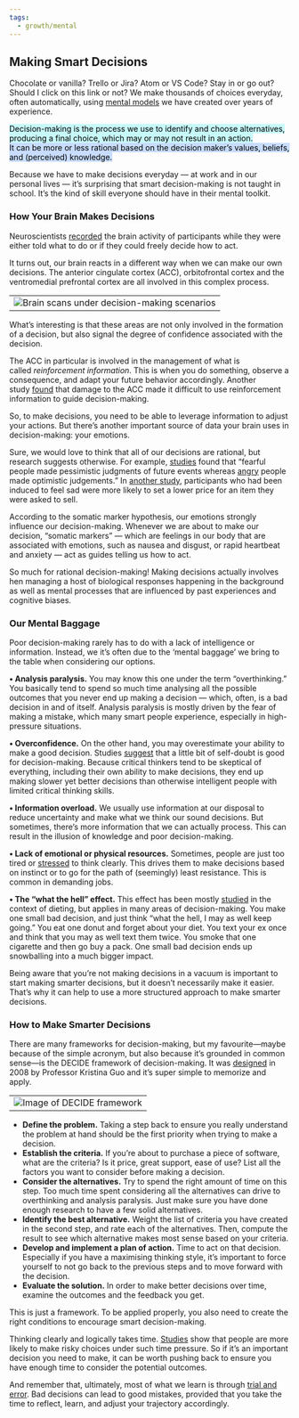 ```yaml
---
tags:
  - growth/mental
---
```

## Making Smart Decisions

Chocolate or vanilla? Trello or Jira? Atom or VS Code? Stay in or go out? Should I click on this link or not? We make thousands of choices everyday, often automatically, using [mental models](https://click.convertkit-mail.com/n4u069glq8bvh82zpg2a6h7nrpggg/vqh3hmuppon8lkcw/aHR0cHM6Ly9uZXNzbGFicy5jb20vbWVudGFsLW1vZGVscw==) we have created over years of experience.

<mark style="background: #ABF7F7A6;">Decision-making is the process we use to identify and choose alternatives, producing a final choice, which may or may not result in an action.</mark>  
<mark style="background: #ADCCFFA6;">It can be more or less rational based on the decision maker’s values, beliefs, and (perceived) knowledge.</mark>

Because we have to make decisions everyday — at work and in our personal lives — it’s surprising that smart decision-making is not taught in school. It’s the kind of skill everyone should have in their mental toolkit.

### How Your Brain Makes Decisions

Neuroscientists [recorded](https://click.convertkit-mail.com/n4u069glq8bvh82zpg2a6h7nrpggg/m2h7h6u883owv8ul/aHR0cHM6Ly93d3cubmF0dXJlLmNvbS9hcnRpY2xlcy9ubjEzMzk=) the brain activity of participants while they were either told what to do or if they could freely decide how to act.

It turns out, our brain reacts in a different way when we can make our own decisions. The anterior cingulate cortex (ACC), orbitofrontal cortex and the ventromedial prefrontal cortex are all involved in this complex process.

|   |
|---|
|![Brain scans under decision-making scenarios](https://ci3.googleusercontent.com/meips/ADKq_NZ7zMu3q7Cruj2peDN34spWZ4q-W7b2eEgMJXQ_jNIW25fqrn5X42DRqrQfhcZt2T5TuG93eizUgp8pwtUHzCIxFeAhVu2lG_KnNNUVBwpqQhzAU17PoYfq_7OkomgPiDg=s0-d-e1-ft#https://embed.filekitcdn.com/e/7gb4aVSzCgy3BdETWHXsWz/wvdQ661KbuSPQUBDqiZo2)|

What’s interesting is that these areas are not only involved in the formation of a decision, but also signal the degree of confidence associated with the decision.

The ACC in particular is involved in the management of what is called _reinforcement information_. This is when you do something, observe a consequence, and adapt your future behavior accordingly. Another study [found](https://click.convertkit-mail.com/n4u069glq8bvh82zpg2a6h7nrpggg/dphehmu00eqrvehl/aHR0cHM6Ly93d3cubmF0dXJlLmNvbS9hcnRpY2xlcy9ubjE3MjQ=) that damage to the ACC made it difficult to use reinforcement information to guide decision-making.

So, to make decisions, you need to be able to leverage information to adjust your actions. But there’s another important source of data your brain uses in decision-making: your emotions.

Sure, we would love to think that all of our decisions are rational, but research suggests otherwise. For example, [studies](https://click.convertkit-mail.com/n4u069glq8bvh82zpg2a6h7nrpggg/e0hph0u007k56qu7/aHR0cHM6Ly9wc3ljbmV0LmFwYS5vcmcvcmVjb3JkLzIwMDAtMDg1NzQtMDAz) found that “fearful people made pessimistic judgments of future events whereas [angry](https://click.convertkit-mail.com/n4u069glq8bvh82zpg2a6h7nrpggg/7qh7h2uoo903qzb9/aHR0cHM6Ly9uZXNzbGFicy5jb20vbWFuYWdlLWNvbmZsaWN0) people made optimistic judgements.” In [another study](https://click.convertkit-mail.com/n4u069glq8bvh82zpg2a6h7nrpggg/owhkhwurrw45p5sq/aHR0cHM6Ly93d3cubmNiaS5ubG0ubmloLmdvdi9wdWJtZWQvMTUxMDIxNDQ=), participants who had been induced to feel sad were more likely to set a lower price for an item they were asked to sell.

According to the somatic marker hypothesis, our emotions strongly influence our decision-making. Whenever we are about to make our decision, “somatic markers” — which are feelings in our body that are associated with emotions, such as nausea and disgust, or rapid heartbeat and anxiety — act as guides telling us how to act.

So much for rational decision-making! Making decisions actually involves hen managing a host of biological responses happening in the background as well as mental processes that are influenced by past experiences and cognitive biases.

### Our Mental Baggage

Poor decision-making rarely has to do with a lack of intelligence or information. Instead, we it’s often due to the ‘mental baggage’ we bring to the table when considering our options.

**• Analysis paralysis.** You may know this one under the term “overthinking.” You basically tend to spend so much time analysing all the possible outcomes that you never end up making a decision — which, often, is a bad decision in and of itself. Analysis paralysis is mostly driven by the fear of making a mistake, which many smart people experience, especially in high-pressure situations.

**• Overconfidence.** On the other hand, you may overestimate your ability to make a good decision. Studies [suggest](https://click.convertkit-mail.com/n4u069glq8bvh82zpg2a6h7nrpggg/z2hgh7u33eo0n5az/aHR0cHM6Ly93d3cuc2NpZW50aWZpY2FtZXJpY2FuLmNvbS9hcnRpY2xlL3doeS1kby1zbWFydC1wZW9wbGUtZG8tZm9vbGlzaC10aGluZ3Mv) that a little bit of self-doubt is good for decision-making. Because critical thinkers tend to be skeptical of everything, including their own ability to make decisions, they end up making slower yet better decisions than otherwise intelligent people with limited critical thinking skills.

**• Information overload.** We usually use information at our disposal to reduce uncertainty and make what we think our sound decisions. But sometimes, there’s more information that we can actually process. This can result in the illusion of knowledge and poor decision-making.

**• Lack of emotional or physical resources.** Sometimes, people are just too tired or [stressed](https://click.convertkit-mail.com/n4u069glq8bvh82zpg2a6h7nrpggg/p8hehquzz498mmur/aHR0cHM6Ly9uZXNzbGFicy5jb20vc3RyZXNzLWFueGlldHktaW1wYWN0LWZvY3Vz) to think clearly. This drives them to make decisions based on instinct or to go for the path of (seemingly) least resistance. This is common in demanding jobs.

**• The “what the hell” effect.** This effect has been mostly [studied](https://click.convertkit-mail.com/n4u069glq8bvh82zpg2a6h7nrpggg/x0hph3uwwenxo2hg/aHR0cHM6Ly9saW5raW5naHViLmVsc2V2aWVyLmNvbS9yZXRyaWV2ZS9waWkvUzAxOTU2NjYzMTAwMDQ2MzA=) in the context of dieting, but applies in many areas of decision-making. You make one small bad decision, and just think “what the hell, I may as well keep going.” You eat one donut and forget about your diet. You text your ex once and think that you may as well text them twice. You smoke that one cigarette and then go buy a pack. One small bad decision ends up snowballing into a much bigger impact.

Being aware that you’re not making decisions in a vacuum is important to start making smarter decisions, but it doesn’t necessarily make it easier. That’s why it can help to use a more structured approach to make smarter decisions.

### How to Make Smarter Decisions

There are many frameworks for decision-making, but my favourite—maybe because of the simple acronym, but also because it’s grounded in common sense—is the DECIDE framework of decision-making. It was [designed](https://click.convertkit-mail.com/n4u069glq8bvh82zpg2a6h7nrpggg/6qhehou77lp0zea9/aHR0cHM6Ly93d3cucmVzZWFyY2hnYXRlLm5ldC9wdWJsaWNhdGlvbi81Mzc2NjgzX0RFQ0lERV9BX2RlY2lzaW9uLW1ha2luZ19tb2RlbF9mb3JfbW9yZV9lZmZlY3RpdmVfZGVjaXNpb25fbWFraW5nX2J5X2hlYWx0aF9jYXJlX21hbmFnZXJz) in 2008 by Professor Kristina Guo and it’s super simple to memorize and apply.

|   |
|---|
|![Image of DECIDE framework](https://ci3.googleusercontent.com/meips/ADKq_NarzowJqeDb4tbQ03ZODw4q36qWtTN5fl8HItVzjdIIsemeSdUc23PiX62meHJlSgmuI4FoGGTFKKYfIikSMLjU50YZ72px_cvnI06cyjWqyCpeAPj312cYeRdnUFLslNod=s0-d-e1-ft#https://embed.filekitcdn.com/e/7gb4aVSzCgy3BdETWHXsWz/fhS1ubUQJc4grRg94U9e3u)|

- **Define the problem.** Taking a step back to ensure you really understand the problem at hand should be the first priority when trying to make a decision.
- **Establish the criteria.** If you’re about to purchase a piece of software, what are the criteria? Is it price, great support, ease of use? List all the factors you want to consider before making a decision.
- **Consider the alternatives.** Try to spend the right amount of time on this step. Too much time spent considering all the alternatives can drive to overthinking and analysis paralysis. Just make sure you have done enough research to have a few solid alternatives.
- **Identify the best alternative.** Weight the list of criteria you have created in the second step, and rate each of the alternatives. Then, compute the result to see which alternative makes most sense based on your criteria.
- **Develop and implement a plan of action.** Time to act on that decision. Especially if you have a maximising thinking style, it’s important to force yourself to not go back to the previous steps and to move forward with the decision.
- **Evaluate the solution.** In order to make better decisions over time, examine the outcomes and the feedback you get.

This is just a framework. To be applied properly, you also need to create the right conditions to encourage smart decision-making.

Thinking clearly and logically takes time. [Studies](https://click.convertkit-mail.com/n4u069glq8bvh82zpg2a6h7nrpggg/kkhmh2ulln84rqik/aHR0cHM6Ly9saW5rLnNwcmluZ2VyLmNvbS9hcnRpY2xlLzEwLjEwMDcvczEwNjgzLTAxOC05NTc2LTE=) show that people are more likely to make risky choices under such time pressure. So if it’s an important decision you need to make, it can be worth pushing back to ensure you have enough time to consider the potential outcomes.

And remember that, ultimately, most of what we learn is through [trial and error](https://click.convertkit-mail.com/n4u069glq8bvh82zpg2a6h7nrpggg/7qh7h2uoo903q2s9/aHR0cHM6Ly9uZXNzbGFicy5jb20vcGFyaQ==). Bad decisions can lead to good mistakes, provided that you take the time to reflect, learn, and adjust your trajectory accordingly.